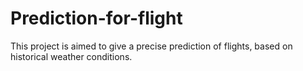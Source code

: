 # Prediction-for-flight
This project is aimed to give a precise prediction of flights, based on historical weather conditions.
